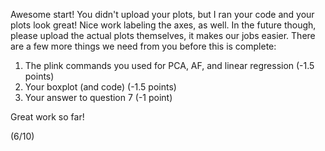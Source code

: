 Awesome start! You didn't upload your plots, but I ran your code and your plots look great! Nice work labeling the axes, as well. In the future though, please upload the actual plots themselves, it makes our jobs easier. There are a few more things we need from you before this is complete:

1. The plink commands you used for PCA, AF, and linear regression (-1.5 points)
2. Your boxplot (and code) (-1.5 points)
3. Your answer to question 7 (-1 point)

Great work so far!

(6/10)
